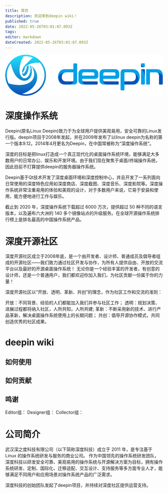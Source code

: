 ```yaml
---
title: 首页
description: 欢迎来到deepin wiki！
published: true
date: 2022-05-26T03:01:07.093Z
tags: 
editor: markdown
dateCreated: 2022-05-26T03:01:07.093Z
---
```


![deepin_logo.png](/图片存储/deepin_logo.png)
# 深度操作系统
Deepin(原名Linux Deepin)致力于为全球用户提供美观易用，安全可靠的Linux发行版。deepin项目于2008年发起，并在2009年发布了以linux deepin为名称的第一个版本9.12。2014年4月更名为Deepin，在中国常被称为“深度操作系统“。

深度的目标是把linux打造成一个真正现代化的桌面操作系统环境，能够满足大多数用户的日常办公、娱乐和开发环境。由于我们现在聚焦于桌面/终端操作系统，因此目前不打算提供deepin的服务器操作系统。

Deepin基于Qt技术开发了深度桌面环境和深度控制中心，并且开发了一系列面向日常使用的深度特色应用如深度商店、深度截图、深度音乐、深度影院等。深度操作系统非常注重易用的体验和美观的设计，对于多数用户来说，它易于安装和使用，能方便地进行工作与娱乐。

截止到 2020 年，深度操作系统下载超过 6000 万次，提供超过 50 种不同的语言版本，以及遍布六大洲的 140 多个镜像站点的升级服务。在全球开源操作系统排行榜上是排名最高的中国操作系统产品。

# 深度开源社区
深度开源社区成立于2008年底，是一个由开发者、设计师、普通成员及倡导者组成的开源社区——我们致力通过社区开发与协作，为所有人提供自由、开放的交流平台以及最好的开源桌面操作系统！ 无论你是一个经验丰富的开发者，有创意的设计师，还是一个普通用户，我们都欢迎你加入我们，为社区贡献一份属于你的力量！

深度开源社区以“开放、透明、革新、共创”的理念，作为社区工作和交流的准则：

开放：不同背景、经验的人们都能加入我们并参与社区工作； 透明：规划决策、进展过程都将纳入社区，人所共知，人所共建; 革新：不断采用新的技术、进行产品革新，解决桌面操作系统使用上的长期问题； 共创：倡导开源协作模式，共同创造优秀的社区成果。

# deepin wiki
## 如何使用
## 如何贡献
## 鸣谢
Editor组： Designer组： Collector组：

# 公司简介
武汉深之度科技有限公司（以下简称深度科技）成立于 2011 年，是专注基于 Linux 的操作系统研发与服务的商业公司。 作为中国领先的操作系统研发团队，深度科技以研发安全可靠、美观易用的操作系统与开源解决方案为目标，拥有操作系统研发、定制、国际化、迁移适配、交互设计、支持服务等多方面专业人才，能够满足不同用户和应用场景对操作系统产品的广泛需求。

深度科技的创始团队发起了deepin项目，并持续对深度社区提供运营支持。